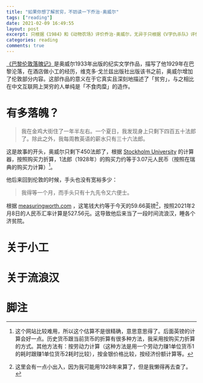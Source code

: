 ```yaml
---
title: "如果你想了解贫穷，不妨读一下乔治·奥威尔"
tags: ["reading"]
date: 2021-02-09 16:49:55
layout: post
excerpt: 只根据《1984》和《动物农场》评价乔治·奥威尔，无异于只根据《V字仇杀队》评价阿兰·摩尔。《巴黎伦敦落魄记》是我见过描写贫穷最优秀的作品之一。
categories: reading
comments: true
---
```


[《巴黎伦敦落魄记》](https://book.douban.com/subject/27050197/)是奥威尔1933年出版的纪实文学作品，描写了他1929年在巴黎沦落，在酒店做小工的经历，维克多·戈兰兹出版社出版该书之前，奥威尔增加了伦敦部分内容。这部作品的意义在于它真实且深刻地描述了「贫穷」，与之相比在中文互联网上哭穷的人单纯是「不食肉糜」的造作。

# 有多落魄？ #

> 我在金鸡大街住了一年半左右。一个夏日，我发现身上只剩下四百五十法郎了。除此之外，我每周教英语的薪水只有三十六法郎。

这是故事的开头，奥威尔只剩下450法郎了，根据 [Stockholm University](https://www.historicalstatistics.org/Currencyconverter.html) 的计算器，按照购买力折算，1法郎（1928年）的购买力约等于3.07元人民币（按照在瑞典的购买力计算）[^1]。

他后来回到伦敦的时候，手头也没有宽裕多少：

> 我得等一个月，而手头只有十九先令又六便士。

根据 [measuringworth.com](https://www.measuringworth.com/calculators/ppoweruk/) ，这笔钱大约等于今天的59.66英镑[^2]，按照2021年2月8日的人民币汇率计算是527.56元。这导致他后来当了一段时间流浪汉，睡各个济贫院。

# 关于小工 #

# 关于流浪汉 #

# 脚注 #

[^1]: 这个网站比较难用，所以这个估算不是很精确，意思意思得了。后面英镑的计算会好一点。历史货币跟当前货币的折算有很多种方法，我采用按购买力折算的方式。其他方法有：按劳动力计算（这种方法是用一个劳动力赚1单位货币1的耗时跟赚1单位货币2耗时比较），按金银价格比较，按经济份额计算等。

[^2]: 这里会有一点小出入，因为我可能用1928年来算了，但是我懒得再去查了。
